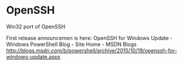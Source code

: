# OpenSSH
Win32 port of OpenSSH

First release announcemen is here:
OpenSSH for Windows Update - Windows PowerShell Blog - Site Home - MSDN Blogs
http://blogs.msdn.com/b/powershell/archive/2015/10/19/openssh-for-windows-update.aspx
